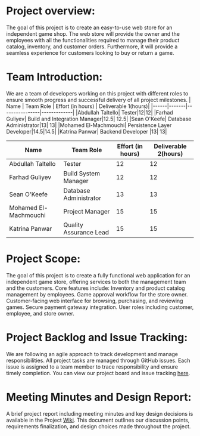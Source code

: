# Project overview:
The goal of this project is to create an easy-to-use web store for an independent game shop. The web store will provide the owner and the employees with all the functionalities required to manage their product catalog, inventory, and customer orders. 
Furthermore, it will provide a seamless experience for customers looking to buy or return a game.

# Team Introduction:
We are a team of developers working on this project with different roles to ensure smooth progress and successful delivery of all project milestones.
| Name | Team Role | Effort (in hours) | Deliverable 1(hours)| 
|------|-------|----------------|-------------|
|Abdullah Taltello| Tester|12|12|
|Farhad Guliyev| Build and Integration Manager|12.5| 12.5|
|Sean O'Keefe| Database Administrator|13| 13|
|Mohamed El-Machmouchi| Persistence Layer Developer|14.5|14.5|
|Katrina Panwar| Backend Developer |13| 13|

| Name | Team Role | Effort (in hours) | Deliverable 2(hours)| 
|------|-------|----------------|-------------|
|Abdullah Taltello| Tester|12|12|
|Farhad Guliyev| Build System Manager|12| 12|
|Sean O'Keefe| Database Administrator|13| 13|
|Mohamed El-Machmouchi|Project Manager|15|15|
|Katrina Panwar| Quality Assurance Lead|15| 15|

# Project Scope:
The goal of this project is to create a fully functional web application for an independent game store, offering services to both the management team and the customers. Core features include:
Inventory and product catalog management by employees.
Game approval workflow for the store owner.
Customer-facing web interface for browsing, purchasing, and reviewing games.
Secure payment gateway integration.
User roles including customer, employee, and store owner.

# Project Backlog and Issue Tracking:
We are following an agile approach to track development and manage responsibilities. All project tasks are managed through GitHub issues. Each issue is assigned to a team member to trace responsibility and ensure timely completion.
You can view our project board and issue tracking [here](https://github.com/McGill-ECSE321-Fall2024/project-group-2/issues).

# Meeting Minutes and Design Report:
A brief project report including meeting minutes and key design decisions is available in the Project [Wiki](https://github.com/McGill-ECSE321-Fall2024/project-group-2/wiki). This document outlines our discussion points, requirements finalization, and design choices made throughout the project.


